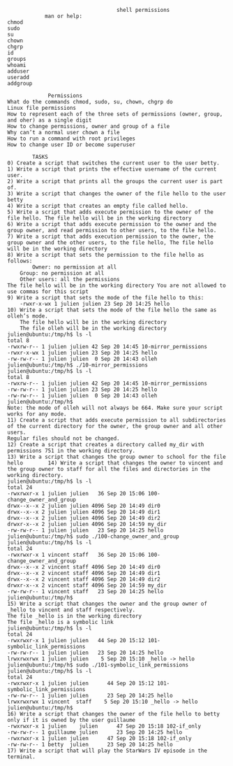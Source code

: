                                        shell permissions
                man or help:
 	chmod
 	sudo
 	su
	chown
	chgrp
	id
	groups
	whoami
	adduser
	useradd
	addgroup

                 Permissions
 	What do the commands chmod, sudo, su, chown, chgrp do
 	Linux file permissions
 	How to represent each of the three sets of permissions (owner, group, and oher) as a single digit
 	How to change permissions, owner and group of a file
 	Why can’t a normal user chown a file
 	How to run a command with root privileges
 	How to change user ID or become superuser
	
			TASKS
	0) Create a script that switches the current user to the user betty.
	1) Write a script that prints the effective username of the current user.
	2) Write a script that prints all the groups the current user is part of.
	3) Write a script that changes the owner of the file hello to the user betty
	4) Write a script that creates an empty file called hello.
	5) Write a script that adds execute permission to the owner of the file hello. The file hello will be in the working directory
	6) Write a script that adds execute permission to the owner and the group owner, and read permission to other users, to the file hello.
	7) Write a script that adds execution permission to the owner, the group owner and the other users, to the file hello, The file hello will be in the working directory
	8) Write a script that sets the permission to the file hello as follows:
        	Owner: no permission at all
		Group: no permission at all
		Other users: all the permissions
	The file hello will be in the working directory You are not allowed to use commas for this script
	9) Write a script that sets the mode of the file hello to this:
		-rwxr-x-wx 1 julien julien 23 Sep 20 14:25 hello
	10) Write a script that sets the mode of the file hello the same as olleh’s mode.
		The file hello will be in the working directory
		The file olleh will be in the working directory
	julien@ubuntu:/tmp/h$ ls -l
	total 8
	-rwxrw-r-- 1 julien julien 42 Sep 20 14:45 10-mirror_permissions
	-rwxr-x-wx 1 julien julien 23 Sep 20 14:25 hello
	-rw-rw-r-- 1 julien julien  0 Sep 20 14:43 olleh
	julien@ubuntu:/tmp/h$ ./10-mirror_permissions 
	julien@ubuntu:/tmp/h$ ls -l
	total 8
	-rwxrw-r-- 1 julien julien 42 Sep 20 14:45 10-mirror_permissions
	-rw-rw-r-- 1 julien julien 23 Sep 20 14:25 hello
	-rw-rw-r-- 1 julien julien  0 Sep 20 14:43 olleh
	julien@ubuntu:/tmp/h$ 
	Note: the mode of olleh will not always be 664. Make sure your script works for any mode.
	11) Create a script that adds execute permission to all subdirectories of the current directory for the owner, the group owner and all other users.
	Regular files should not be changed.
	12) Create a script that creates a directory called my_dir with permissions 751 in the working directory.
	13) Write a script that changes the group owner to school for the file hello        14) Write a script that changes the owner to vincent and the group owner to staff for all the files and directories in the working directory.
	julien@ubuntu:/tmp/h$ ls -l
	total 24
	-rwxrwxr-x 1 julien julien   36 Sep 20 15:06 100-change_owner_and_group
	drwx--x--x 2 julien julien 4096 Sep 20 14:49 dir0
	drwx--x--x 2 julien julien 4096 Sep 20 14:49 dir1
	drwx--x--x 2 julien julien 4096 Sep 20 14:49 dir2
	drwxr-x--x 2 julien julien 4096 Sep 20 14:59 my_dir
	-rw-rw-r-- 1 julien julien   23 Sep 20 14:25 hello
	julien@ubuntu:/tmp/h$ sudo ./100-change_owner_and_group 
	julien@ubuntu:/tmp/h$ ls -l
	total 24
	-rwxrwxr-x 1 vincent staff   36 Sep 20 15:06 100-change_owner_and_group
	drwx--x--x 2 vincent staff 4096 Sep 20 14:49 dir0
	drwx--x--x 2 vincent staff 4096 Sep 20 14:49 dir1
	drwx--x--x 2 vincent staff 4096 Sep 20 14:49 dir2
	drwxr-x--x 2 vincent staff 4096 Sep 20 14:59 my_dir
	-rw-rw-r-- 1 vincent staff   23 Sep 20 14:25 hello
	julien@ubuntu:/tmp/h$ 
	15) Write a script that changes the owner and the group owner of _hello to vincent and staff respectively.
	The file _hello is in the working directory
	The file _hello is a symbolic link
	julien@ubuntu:/tmp/h$ ls -l
	total 24
	-rwxrwxr-x 1 julien julien   44 Sep 20 15:12 101-symbolic_link_permissions
	-rw-rw-r-- 1 julien julien   23 Sep 20 14:25 hello
	lrwxrwxrwx 1 julien julien    5 Sep 20 15:10 _hello -> hello
	julien@ubuntu:/tmp/h$ sudo ./101-symbolic_link_permissions 
	julien@ubuntu:/tmp/h$ ls -l
	total 24
	-rwxrwxr-x 1 julien julien      44 Sep 20 15:12 101-symbolic_link_permissions
	-rw-rw-r-- 1 julien julien      23 Sep 20 14:25 hello
	lrwxrwxrwx 1 vincent  staff    5 Sep 20 15:10 _hello -> hello
	julien@ubuntu:/tmp/h$ 
	16) Write a script that changes the owner of the file hello to betty only if it is owned by the user guillaume
	-rwxrwxr-x 1 julien    julien      47 Sep 20 15:18 102-if_only 
	-rw-rw-r-- 1 guillaume julien      23 Sep 20 14:25 hello
	-rwxrwxr-x 1 julien julien      47 Sep 20 15:18 102-if_only 
	-rw-rw-r-- 1 betty  julien      23 Sep 20 14:25 hello
	17) Write a script that will play the StarWars IV episode in the terminal.
